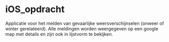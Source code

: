 # iOS_opdracht

Applicatie voor het melden van gevaarlijke weersverschijnselen (onweer of winter gerelateerd).
Alle meldingen worden weergegeven op een google map met details en zijn ook in lijstvorm te bekijken.
